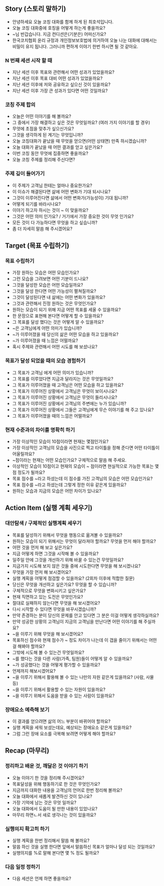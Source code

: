 ## Story (스토리 말하기)

* 안녕하세요 오늘 코칭 대화를 함께 하게 된 최호석입니다.
* 오늘 코칭 대화중에 호칭을 어떻게 하는게 좋을까요?
* ~님 반갑습니다. 지금 컨디션은(기분은) 어떠신가요?
* 한국코치협회 윤리 규정과 개인정보보호법에 의거하여 오늘 나눈 대화에 대해서는 비밀이 유지 됩니다. 그러니까 편하게 이야기 한번 하시면 될 것 같아요. 

### N 번째 세션 시작 할 때
* 지난 세션 이후 목표와 관련해서 어떤 성과가 있었을까요?
* 지난 세션 이후 목표 대비 어떤 성과가 있었을까요?
* 지난 세션 이후에 저와 공유하고 싶으신 것이 있을까요?
* 지난 세션 이후 가장 큰 성과가 있다면 어떤 것일까요? 

### 코칭 주제 합의
* 오늘은 어떤 이야기를 해 볼까요?
* 그 중에서 가장 해결하고 싶은 것은 무엇일까요? (여러 가지 이야기를 할 경우)
* 무엇에 초점을 맞추가 싶으신가요?
* 그것을 생각하게 된 계기는 무엇입니까?
* 오늘 코칭대화가 끝났을 때 무엇을 얻으면(어떤 상태면) 만족 하시겠습니까?
* 오늘 대화가 끝났을 때 어떤 결과를 얻고 싶은가요?
* 이번 코칭 동안 무엇에 집중하면 좋을까요?
* 오늘 코칭 주제를 정리해 주신다면?

### 주제 깊이 들어가기
* 이 주제가 고객님 한테는 얼마나 중요한가요?
* 이 이슈가 해결된다면 삶에 어떤 변화가 기대 되시나요?
* 그것이 이루어진다면 삶에서 어떤 변화가(가능성이) 기대 됩니까?
* 어떻게 되기를 바라시나요?
* 이야기 하고자 하시는 것이 ~ 이 맞을까요?
* 그것은 어떤 의미 인가요? / 거기에서 가장 중요한 것이 무엇 인가요?
* 모든 것이 다 가능하다면 무엇을 하고 싶습니까?
* 좀 더 자세히 말씀 해 주시겠어요?

## Target (목표 수립하기)

### 목표 수립하기
* 가장 원하는 모습은 어떤 모습인가요? 
* 그런 모습을 그려보면 어떤 기분이 드나요?
* 그것을 달성한 모습은 어떤 모습일까요?
* 그것을 달성 한다면 어떤 가능성이 펼쳐질까요?
* 그것이 달성된다면 내 삶에는 어떤 변화가 있을까요?
* 그것과 관련해서 진정 원하는 것은 무엇인가요?
* 원하는 모습이 되기 위해 지금 어떤 목표를 세울 수 있을까요?
* 한 문장으로 표현해 본다면 어떻게 할 수 있을까요?
* 그 목표를 달성 했다는 것은 어떻게 알 수 있을까요?
* ~은 고객님에게 어떤 의미가 있습니까?
* ~가 이루어졌을 때 당신의 삶은 어떤 모습을 하고 있을까요?
* ~가 이루어졌을 때 느낌은 어떨까요?
* 혹시 주제와 관련해서 어떤 시도를 해 보셨나요?

### 목표가 달성 되었을 때의 모습 경험하기
* 그 목표가 고객님 에게 어떤 의미가 있습니까?
* 그 목표를 이루었다면 지금과 달라지는 것은 무엇일까요?
* 그 목표가 이루어졌을 때 고객님은 어떤 모습을 하고 있을까요?
* 그 목표가 이루어진 상황에서 고객님은 무엇이 보이시나요?
* 그 목표가 이루어진 상황에서 고객님은 무엇이 들리시나요?
* 그 목표가 이루어진 상황에서 고객님의 주변에는 누가 있습니까?
* 그 목표가 이루어진 상황에서 그들은 고객님에게 무슨 이야기를 해 주고 있나요?
* 그 목표가 이루어졌을 때의 느낌은 어떨까요?

### 현재 수준과의 차이를 명확히 하기
* 가장 이상적인 모습이 10점이라면 현재는 몇점인가요?
* 가장 이상적인 고객님의 모습을 사진으로 찍고 타이틀을 정해 준다면 어떤 타이틀이 어울릴까요?
* ~점이라는 현재는 어떤 모습인가요? 구체적으로 말씀 해 주세요. 
* 이상적인 모습이 10점이고 현재의 모습이 ~ 점이라면 현실적으로 가능한 목표는 몇점 정도가 될까요?
* 목표 점수를 ~라고 하셨는데 이 점수를 가진 고객님의 모습은 어떤 모습인가요?
* 목표 점수를 ~라고 하셨는데 그렇게 정한 이유 같은게 있을까요?
* 원하는 모습과 지금의 모습은 어떤 차이가 있나요?

## Action Item (실행 계획 세우기)

### 대안탐색 / 구체적인 실행계획 세우기
* 목표를 달성하기 위해서 무엇을 행동으로 옮겨볼 수 있을까요?
* 원하는 모습이 되기 위해서는 무엇이 달라져야 할까요? 무엇을 먼저 해야 할까요?
* 어떤 것을 먼저 해 보고 싶은가요?
* 지금 어떻게 하면 그것을 시작해 볼 수 있을까요?
* 일주일 안에 그것을 개선하기 위해 바꿀 수 있는건 무엇일까요?
* 지금가지 시도해 보지 않은 것들 중에 시도한다면 무엇을 해 보시겠나요?
* 무엇을 가장 먼저 해 보시겠어요?
* 실행 계획을 어떻게 점검할 수 있을까요? (2회차 이후에 적합한 질문)
* 당신은 무엇을 개선하고 싶은가요? 무엇을 할 수 있습니까?
* 구체적으로 무엇을 변화시키고 싶은가요?
* 현재 직면하고 있는 도전은 무엇인가요?
* 절대로 실패하지 않는다면 무엇을 해 보시겠어요?
* 다시 시작할 수 있다면 무엇을 바꾸시겠습니까?
* 만약 존경하는 분이 당신의 문제를 안고 있다면 그 분은 이걸 어떻게 생각하실까요?
* 만약 성공한 상황의 고객님이 지금의 고객님을 만난다면 어떤 이야기를 해 주실까요? 
* ~을 이루기 위해 무엇을 해 보시겠어요?
* 목표하신 점수와 현재 점수가 ~ 정도 차이가 나는데 이 갭을 줄이기 위해서는 어떤 걸 해봐야 할까요?
* 그밖에 시도해 볼 수 있는건 무엇일까요?
* ~를 했다는 것을 다른 사람(가족, 팀원)들이 어떻게 알 수 있을까요?
* ~가 성공했다는 것을 어떻게 평가할 수 있을까요?
* 언제까지 해보시겠어요?
* ~을 이루기 위해서 활용해 볼 수 있는 나만의 자원 같은게 있을까요? (사람, 사물 등)
* ~을 이루기 위해서 활용할 수 있는 자원이 있을까요?
* ~을 이루기 위해서 도움을 받을 수 있는 사람이 있을까요?

### 장애요소 예측해 보기
* 이 결과를 얻으려면 삶의 어느 부분이 바뀌어야 할까요?
* 실행 계획을 세워 보셨는데요, 예상되는 장애요소 같은게 있을까요?
* 그럼 그런 장애 요소를 극복해 보려면 어떻게 해야 할까요?



## Recap (마무리)

### 정리하고 배운 것, 깨달은 것 이야기 하기
* 오늘 이야기 한 것을 정리해 주시겠어요?
* 목표달성을 위해 행동하기로 한 것은 무엇인가요?
* 지금까지 대화한 내용을 고객님의 언어로 한번 정리해 볼까요?
* 오늘 대화에서 새롭게 발견하신 것이 있나요?
* 가장 기억에 남는 것은 무엇 일까요?
* 오늘 대화에서 도움이 될 만한 내용이 있었나요?
* 마무리 하면ㄴ서 새로 생각나는 것이 있을까요?

### 실행의지 확고히 하기
* 실행 계획을 한번 정리해서 말씀 해 볼까요?
* 말씀 하신 것을 실행 한다면 앞에서 말씀하신 목표가 얼마나 달성 되는 것일까요?
* 실행의지를 %로 말해 본다면 몇 % 정도 될까요?

### 다음 일정 정하기
* 다음 세션은 언제 하면 좋을까요?


